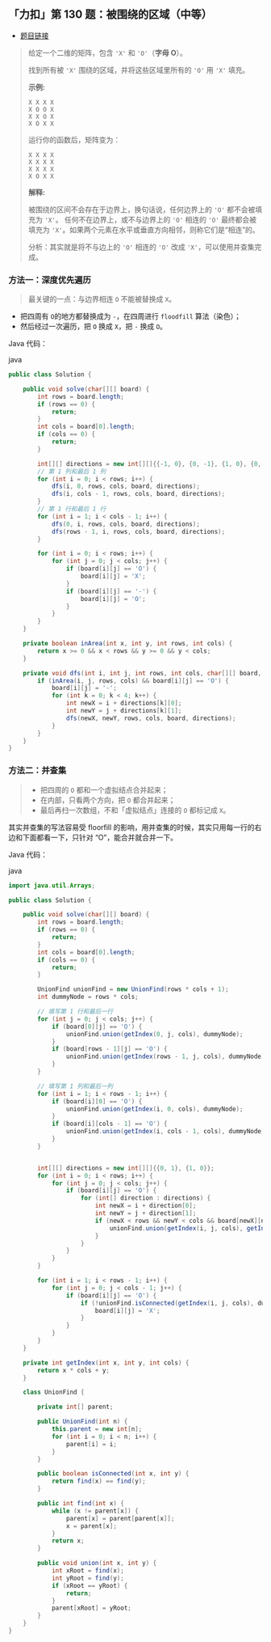 ## 「力扣」第 130 题：被围绕的区域（中等）

- [题目链接](https://leetcode-cn.com/problems/surrounded-regions/)

> 给定一个二维的矩阵，包含 `'X'` 和 `'O'`（**字母 O**）。
>
> 找到所有被 `'X'` 围绕的区域，并将这些区域里所有的 `'O'` 用 `'X'` 填充。
>
> **示例:**
>
> ```
> X X X X
> X O O X
> X X O X
> X O X X
> ```
>
> 运行你的函数后，矩阵变为：
>
> ```
> X X X X
> X X X X
> X X X X
> X O X X
> ```
>
> **解释:**
>
> 被围绕的区间不会存在于边界上，换句话说，任何边界上的 `'O'` 都不会被填充为 `'X'`。 任何不在边界上，或不与边界上的 `'O'` 相连的 `'O'` 最终都会被填充为 `'X'`。如果两个元素在水平或垂直方向相邻，则称它们是“相连”的。
>
> 分析：其实就是将不与边上的 `'O'` 相连的 `'O'` 改成 `'X'`，可以使用并查集完成。

### 方法一：深度优先遍历

> 最关键的一点：与边界相连 `O` 不能被替换成 `X`。

- 把四周有 `O`的地方都替换成为 `-`，在四周进行 `floodfill` 算法（染色）；
- 然后经过一次遍历，把 `O` 换成 `X`，把 `-` 换成 `O`。

Java 代码：

java

```java
public class Solution {

    public void solve(char[][] board) {
        int rows = board.length;
        if (rows == 0) {
            return;
        }
        int cols = board[0].length;
        if (cols == 0) {
            return;
        }

        int[][] directions = new int[][]{{-1, 0}, {0, -1}, {1, 0}, {0, 1}};
        // 第 1 列和最后 1 列
        for (int i = 0; i < rows; i++) {
            dfs(i, 0, rows, cols, board, directions);
            dfs(i, cols - 1, rows, cols, board, directions);
        }
        // 第 1 行和最后 1 行
        for (int i = 1; i < cols - 1; i++) {
            dfs(0, i, rows, cols, board, directions);
            dfs(rows - 1, i, rows, cols, board, directions);
        }

        for (int i = 0; i < rows; i++) {
            for (int j = 0; j < cols; j++) {
                if (board[i][j] == 'O') {
                    board[i][j] = 'X';
                }
                if (board[i][j] == '-') {
                    board[i][j] = 'O';
                }
            }
        }
    }

    private boolean inArea(int x, int y, int rows, int cols) {
        return x >= 0 && x < rows && y >= 0 && y < cols;
    }

    private void dfs(int i, int j, int rows, int cols, char[][] board, int[][] directions) {
        if (inArea(i, j, rows, cols) && board[i][j] == 'O') {
            board[i][j] = '-';
            for (int k = 0; k < 4; k++) {
                int newX = i + directions[k][0];
                int newY = j + directions[k][1];
                dfs(newX, newY, rows, cols, board, directions);
            }
        }
    }
}
```

### 方法二：并查集

> - 把四周的 `O` 都和一个虚拟结点合并起来；
> - 在内部，只看两个方向，把 `O` 都合并起来；
> - 最后再扫一次数组，不和「虚拟结点」连接的 `O` 都标记成 `X`。

其实并查集的写法容易受 floorfill 的影响，用并查集的时候，其实只用每一行的右边和下面都看一下，只针对 “O”，能合并就合并一下。

Java 代码：

java

```java
import java.util.Arrays;

public class Solution {

    public void solve(char[][] board) {
        int rows = board.length;
        if (rows == 0) {
            return;
        }
        int cols = board[0].length;
        if (cols == 0) {
            return;
        }

        UnionFind unionFind = new UnionFind(rows * cols + 1);
        int dummyNode = rows * cols;

        // 填写第 1 行和最后一行
        for (int j = 0; j < cols; j++) {
            if (board[0][j] == 'O') {
                unionFind.union(getIndex(0, j, cols), dummyNode);
            }
            if (board[rows - 1][j] == 'O') {
                unionFind.union(getIndex(rows - 1, j, cols), dummyNode);
            }
        }

        // 填写第 1 列和最后一列
        for (int i = 1; i < rows - 1; i++) {
            if (board[i][0] == 'O') {
                unionFind.union(getIndex(i, 0, cols), dummyNode);
            }
            if (board[i][cols - 1] == 'O') {
                unionFind.union(getIndex(i, cols - 1, cols), dummyNode);
            }
        }


        int[][] directions = new int[][]{{0, 1}, {1, 0}};
        for (int i = 0; i < rows; i++) {
            for (int j = 0; j < cols; j++) {
                if (board[i][j] == 'O') {
                    for (int[] direction : directions) {
                        int newX = i + direction[0];
                        int newY = j + direction[1];
                        if (newX < rows && newY < cols && board[newX][newY] == 'O') {
                            unionFind.union(getIndex(i, j, cols), getIndex(newX, newY, cols));
                        }
                    }
                }
            }
        }

        for (int i = 1; i < rows - 1; i++) {
            for (int j = 0; j < cols - 1; j++) {
                if (board[i][j] == 'O') {
                    if (!unionFind.isConnected(getIndex(i, j, cols), dummyNode)) {
                        board[i][j] = 'X';
                    }
                }
            }
        }
    }

    private int getIndex(int x, int y, int cols) {
        return x * cols + y;
    }

    class UnionFind {

        private int[] parent;

        public UnionFind(int n) {
            this.parent = new int[n];
            for (int i = 0; i < n; i++) {
                parent[i] = i;
            }
        }

        public boolean isConnected(int x, int y) {
            return find(x) == find(y);
        }

        public int find(int x) {
            while (x != parent[x]) {
                parent[x] = parent[parent[x]];
                x = parent[x];
            }
            return x;
        }

        public void union(int x, int y) {
            int xRoot = find(x);
            int yRoot = find(y);
            if (xRoot == yRoot) {
                return;
            }
            parent[xRoot] = yRoot;
        }
    }
}
```